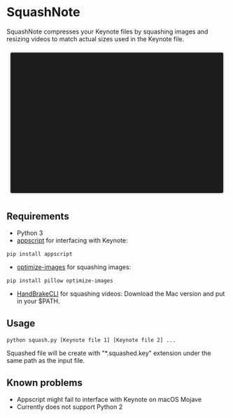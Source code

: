 # SquashNote
SquashNote compresses your Keynote files by squashing images and resizing videos to match actual sizes used in the Keynote file.

![Demo GIF](demo.gif)

## Requirements
* Python 3
* [appscript](http://appscript.sourceforge.net/) for interfacing with Keynote:
```
pip install appscript
```
* [optimize-images](https://github.com/victordomingos/optimize-images) for squashing images:
```
pip install pillow optimize-images
```
* [HandBrakeCLI](https://handbrake.fr/downloads2.php) for squashing videos: 
Download the Mac version and put in your $PATH.

## Usage
```
python squash.py [Keynote file 1] [Keynote file 2] ...
```
Squashed file will be create with "*.squashed.key" extension under the same path as the input file. 

## Known problems
* Appscript might fail to interface with Keynote on macOS Mojave
* Currently does not support Python 2